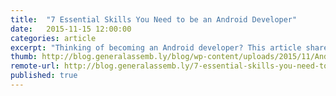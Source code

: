 ```yaml
---
title:  "7 Essential Skills You Need to be an Android Developer"
date:   2015-11-15 12:00:00
categories: article
excerpt: "Thinking of becoming an Android developer? This article shares some of the key skills you should learn if you want to begin developing Android apps."
thumb: http://blog.generalassemb.ly/blog/wp-content/uploads/2015/11/Android101_DripArt3.jpg
remote-url: http://blog.generalassemb.ly/7-essential-skills-you-need-to-be-an-android-developer/
published: true
---
```

